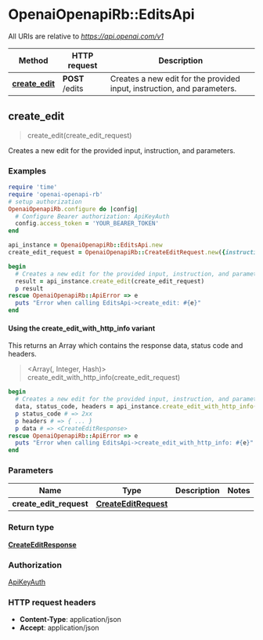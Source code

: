 # OpenaiOpenapiRb::EditsApi

All URIs are relative to *https://api.openai.com/v1*

| Method | HTTP request | Description |
| ------ | ------------ | ----------- |
| [**create_edit**](EditsApi.md#create_edit) | **POST** /edits | Creates a new edit for the provided input, instruction, and parameters. |


## create_edit

> <CreateEditResponse> create_edit(create_edit_request)

Creates a new edit for the provided input, instruction, and parameters.

### Examples

```ruby
require 'time'
require 'openai-openapi-rb'
# setup authorization
OpenaiOpenapiRb.configure do |config|
  # Configure Bearer authorization: ApiKeyAuth
  config.access_token = 'YOUR_BEARER_TOKEN'
end

api_instance = OpenaiOpenapiRb::EditsApi.new
create_edit_request = OpenaiOpenapiRb::CreateEditRequest.new({instruction: 'Fix the spelling mistakes.', model: OpenaiOpenapiRb::CreateEditRequestModel.new}) # CreateEditRequest | 

begin
  # Creates a new edit for the provided input, instruction, and parameters.
  result = api_instance.create_edit(create_edit_request)
  p result
rescue OpenaiOpenapiRb::ApiError => e
  puts "Error when calling EditsApi->create_edit: #{e}"
end
```

#### Using the create_edit_with_http_info variant

This returns an Array which contains the response data, status code and headers.

> <Array(<CreateEditResponse>, Integer, Hash)> create_edit_with_http_info(create_edit_request)

```ruby
begin
  # Creates a new edit for the provided input, instruction, and parameters.
  data, status_code, headers = api_instance.create_edit_with_http_info(create_edit_request)
  p status_code # => 2xx
  p headers # => { ... }
  p data # => <CreateEditResponse>
rescue OpenaiOpenapiRb::ApiError => e
  puts "Error when calling EditsApi->create_edit_with_http_info: #{e}"
end
```

### Parameters

| Name | Type | Description | Notes |
| ---- | ---- | ----------- | ----- |
| **create_edit_request** | [**CreateEditRequest**](CreateEditRequest.md) |  |  |

### Return type

[**CreateEditResponse**](CreateEditResponse.md)

### Authorization

[ApiKeyAuth](../README.md#ApiKeyAuth)

### HTTP request headers

- **Content-Type**: application/json
- **Accept**: application/json

